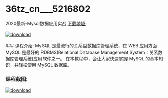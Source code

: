 # 36tz_cn___5216802
2020最新-Mysql数据应用实战
[下载地址](http://www.36tz.cn/article/5216802 "下载地址")
<br/></br>[![download](http://36tz.cn/muke_img/2020_12_2-30-300x170.png "下载地址")](http://www.36tz.cn/article/5216802 "下载地址")
<br/></br>### 课程介绍:
MySQL 是最流行的关系型数据库管理系统，在 WEB 应用方面 MySQL 是最好的 RDBMS(Relational Database Management System：关系数据库管理系统)应用软件之一。
在本教程中，会让大家快速掌握 MySQL 的基本知识，并轻松使用 MySQL 数据库。

### 课程截图:
[![download](http://36tz.cn/muke_img/2020_12_1-32.png "下载地址")](http://www.36tz.cn/article/5216802 "下载地址")
